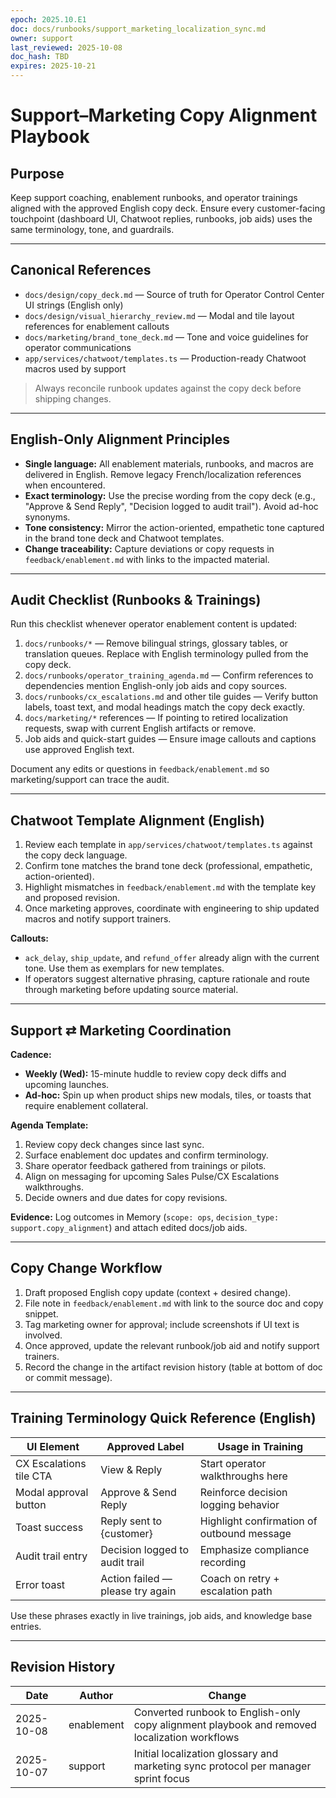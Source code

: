 ```yaml
---
epoch: 2025.10.E1
doc: docs/runbooks/support_marketing_localization_sync.md
owner: support
last_reviewed: 2025-10-08
doc_hash: TBD
expires: 2025-10-21
---
```

# Support–Marketing Copy Alignment Playbook

## Purpose
Keep support coaching, enablement runbooks, and operator trainings aligned with the approved English copy deck. Ensure every customer-facing touchpoint (dashboard UI, Chatwoot replies, runbooks, job aids) uses the same terminology, tone, and guardrails.

---

## Canonical References
- `docs/design/copy_deck.md` — Source of truth for Operator Control Center UI strings (English only)
- `docs/design/visual_hierarchy_review.md` — Modal and tile layout references for enablement callouts
- `docs/marketing/brand_tone_deck.md` — Tone and voice guidelines for operator communications
- `app/services/chatwoot/templates.ts` — Production-ready Chatwoot macros used by support

> Always reconcile runbook updates against the copy deck before shipping changes.

---

## English-Only Alignment Principles
- **Single language:** All enablement materials, runbooks, and macros are delivered in English. Remove legacy French/localization references when encountered.
- **Exact terminology:** Use the precise wording from the copy deck (e.g., "Approve & Send Reply", "Decision logged to audit trail"). Avoid ad-hoc synonyms.
- **Tone consistency:** Mirror the action-oriented, empathetic tone captured in the brand tone deck and Chatwoot templates.
- **Change traceability:** Capture deviations or copy requests in `feedback/enablement.md` with links to the impacted material.

---

## Audit Checklist (Runbooks & Trainings)
Run this checklist whenever operator enablement content is updated:
1. `docs/runbooks/*` — Remove bilingual strings, glossary tables, or translation queues. Replace with English terminology pulled from the copy deck.
2. `docs/runbooks/operator_training_agenda.md` — Confirm references to dependencies mention English-only job aids and copy sources.
3. `docs/runbooks/cx_escalations.md` and other tile guides — Verify button labels, toast text, and modal headings match the copy deck exactly.
4. `docs/marketing/*` references — If pointing to retired localization requests, swap with current English artifacts or remove.
5. Job aids and quick-start guides — Ensure image callouts and captions use approved English text.

Document any edits or questions in `feedback/enablement.md` so marketing/support can trace the audit.

---

## Chatwoot Template Alignment (English)
1. Review each template in `app/services/chatwoot/templates.ts` against the copy deck language.
2. Confirm tone matches the brand tone deck (professional, empathetic, action-oriented).
3. Highlight mismatches in `feedback/enablement.md` with the template key and proposed revision.
4. Once marketing approves, coordinate with engineering to ship updated macros and notify support trainers.

**Callouts:**
- `ack_delay`, `ship_update`, and `refund_offer` already align with the current tone. Use them as exemplars for new templates.
- If operators suggest alternative phrasing, capture rationale and route through marketing before updating source material.

---

## Support ⇄ Marketing Coordination
**Cadence:**
- **Weekly (Wed):** 15-minute huddle to review copy deck diffs and upcoming launches.
- **Ad-hoc:** Spin up when product ships new modals, tiles, or toasts that require enablement collateral.

**Agenda Template:**
1. Review copy deck changes since last sync.
2. Surface enablement doc updates and confirm terminology.
3. Share operator feedback gathered from trainings or pilots.
4. Align on messaging for upcoming Sales Pulse/CX Escalations walkthroughs.
5. Decide owners and due dates for copy revisions.

**Evidence:** Log outcomes in Memory (`scope: ops`, `decision_type: support.copy_alignment`) and attach edited docs/job aids.

---

## Copy Change Workflow
1. Draft proposed English copy update (context + desired change).
2. File note in `feedback/enablement.md` with link to the source doc and copy snippet.
3. Tag marketing owner for approval; include screenshots if UI text is involved.
4. Once approved, update the relevant runbook/job aid and notify support trainers.
5. Record the change in the artifact revision history (table at bottom of doc or commit message).

---

## Training Terminology Quick Reference (English)
| UI Element | Approved Label | Usage in Training |
|------------|----------------|-------------------|
| CX Escalations tile CTA | View & Reply | Start operator walkthroughs here |
| Modal approval button | Approve & Send Reply | Reinforce decision logging behavior |
| Toast success | Reply sent to {customer} | Highlight confirmation of outbound message |
| Audit trail entry | Decision logged to audit trail | Emphasize compliance recording |
| Error toast | Action failed — please try again | Coach on retry + escalation path |

Use these phrases exactly in live trainings, job aids, and knowledge base entries.

---

## Revision History
| Date | Author | Change |
|------|--------|--------|
| 2025-10-08 | enablement | Converted runbook to English-only copy alignment playbook and removed localization workflows |
| 2025-10-07 | support | Initial localization glossary and marketing sync protocol per manager sprint focus |
